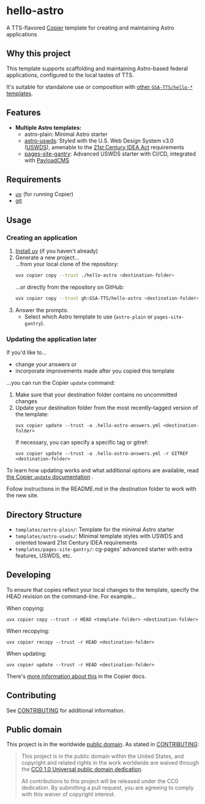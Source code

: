 # hello-astro
A TTS-flavored [Copier](https://copier.readthedocs.io/) template for creating and maintaining Astro applications

## Why this project

This template supports scaffolding and maintaining Astro-based federal applications, configured to the local tastes of TTS. 

It's suitable for standalone use or composition with [other `GSA-TTS/hello-*` templates](https://github.com/orgs/GSA-TTS/repositories?type=all&q=hello-).

## Features
- **Multiple Astro templates:**
  - astro-plain: Minimal Astro starter
  - [astro-uswds](https://github.com/GSA-TTS/astro-uswds): Styled with the U.S. Web Design System v3.0 ([USWDS](https://designsystem.digital.gov/)), amenable to the [21st Century IDEA Act](https://digital.gov/resources/delivering-digital-first-public-experience#what-does-it-mean-to-modernize-websites) requirements
  - [pages-site-gantry](https://github.com/cloud-gov/pages-site-gantry): Advanced USWDS starter with CI/CD, integrated with [PayloadCMS](https://payloadcms.com/)

## Requirements
- [uv](https://docs.astral.sh/uv/getting-started/installation/) (for running Copier)
- [git](https://git-scm.com/)

## Usage

### Creating an application
1. [Install uv](https://docs.astral.sh/uv/getting-started/installation/) (if you haven't already)
2. Generate a new project...\
  ...from your local clone of the repository:
   ```sh
   uvx copier copy --trust ./hello-astro <destination-folder>
   ```
   ...or directly from the repository on GitHub:
   ```sh
   uvx copier copy --trust gh:GSA-TTS/hello-astro <destination-folder>
   ```
3. Answer the prompts:
   - Select which Astro template to use (`astro-plain` or `pages-site-gantry`).

### Updating the application later

If you'd like to...

- change your answers or 
- incorporate improvements made after you copied this template

...you can run the Copier `update` command: 

1. Make sure that your destination folder contains no uncommitted changes 
2. Update your destination folder from the most recently-tagged version of the template:
    ```
    uvx copier update --trust -a .hello-astro-answers.yml <destination-folder>
    ```
   If necessary, you can specify a specific tag or gitref:
    ```
    uvx copier update --trust -a .hello-astro-answers.yml -r GITREF <destination-folder>
    ```

To learn how updating works and what additional options are available, read [the Copier `update` documentation](https://copier.readthedocs.io/en/stable/updating/) .

Follow instructions in the README.md in the destination folder to work with the new site.

## Directory Structure
- `templates/astro-plain/`: Template for the minimal Astro starter
- `templates/astro-uswds/`: Minimal template styles with USWDS and oriented toward 21st Century IDEA requirements
- `templates/pages-site-gantry/`: cg-pages' advanced starter with extra features, USWDS, etc.

## Developing

To ensure that copies reflect your local changes to the template, specify the HEAD revision on the command-line. For example...

When copying:
```
uvx copier copy --trust -r HEAD <template-folder> <destination-folder>
```

When recopying:

```
uvx copier recopy --trust -r HEAD <destination-folder>
```

When updating: 

```
uvx copier update --trust -r HEAD <destination-folder>
```

There's [more information about this](https://copier.readthedocs.io/en/stable/faq/#while-developing-why-the-template-doesnt-include-dirty-changes) in the Copier docs.

## Contributing

See [CONTRIBUTING](CONTRIBUTING.md) for additional information.

## Public domain

This project is in the worldwide [public domain](LICENSE.md). As stated in [CONTRIBUTING](CONTRIBUTING.md):

> This project is in the public domain within the United States, and copyright and related rights in the work worldwide are waived through the [CC0 1.0 Universal public domain dedication](https://creativecommons.org/publicdomain/zero/1.0/).
>
> All contributions to this project will be released under the CC0 dedication. By submitting a pull request, you are agreeing to comply with this waiver of copyright interest.
